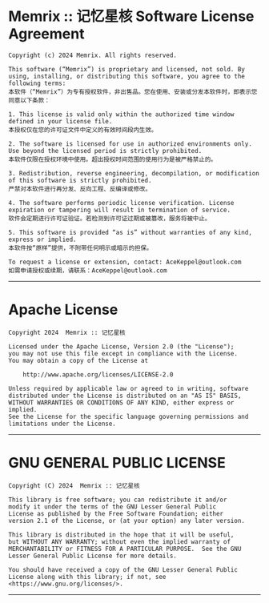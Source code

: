 # Memrix :: 记忆星核 Software License Agreement
    Copyright (c) 2024 Memrix. All rights reserved.

    This software (“Memrix”) is proprietary and licensed, not sold. By using, installing, or distributing this software, you agree to the following terms:  
    本软件（“Memrix”）为专有授权软件，非出售品。您在使用、安装或分发本软件时，即表示您同意以下条款：

    1. This license is valid only within the authorized time window defined in your license file.  
    本授权仅在您的许可证文件中定义的有效时间段内生效。

    2. The software is licensed for use in authorized environments only. Use beyond the licensed period is strictly prohibited.  
    本软件仅限在授权环境中使用。超出授权时间范围的使用行为是被严格禁止的。

    3. Redistribution, reverse engineering, decompilation, or modification of this software is strictly prohibited.  
    严禁对本软件进行再分发、反向工程、反编译或修改。

    4. The software performs periodic license verification. License expiration or tampering will result in termination of service.  
    软件会定期进行许可证验证。若检测到许可证过期或被篡改，服务将被中止。

    5. This software is provided “as is” without warranties of any kind, express or implied.  
    本软件按“原样”提供，不附带任何明示或暗示的担保。

    To request a license or extension, contact: AceKeppel@outlook.com
    如需申请授权或续期，请联系：AceKeppel@outlook.com

---

# Apache License
    Copyright 2024  Memrix :: 记忆星核
    
    Licensed under the Apache License, Version 2.0 (the "License");
    you may not use this file except in compliance with the License.
    You may obtain a copy of the License at
    
        http://www.apache.org/licenses/LICENSE-2.0
    
    Unless required by applicable law or agreed to in writing, software
    distributed under the License is distributed on an "AS IS" BASIS,
    WITHOUT WARRANTIES OR CONDITIONS OF ANY KIND, either express or implied.
    See the License for the specific language governing permissions and
    limitations under the License.

---

# GNU GENERAL PUBLIC LICENSE
    Copyright (C) 2024  Memrix :: 记忆星核
    
    This library is free software; you can redistribute it and/or
    modify it under the terms of the GNU Lesser General Public
    License as published by the Free Software Foundation; either
    version 2.1 of the License, or (at your option) any later version.
    
    This library is distributed in the hope that it will be useful,
    but WITHOUT ANY WARRANTY; without even the implied warranty of
    MERCHANTABILITY or FITNESS FOR A PARTICULAR PURPOSE.  See the GNU
    Lesser General Public License for more details.
    
    You should have received a copy of the GNU Lesser General Public
    License along with this library; if not, see
    <https://www.gnu.org/licenses/>.

---
